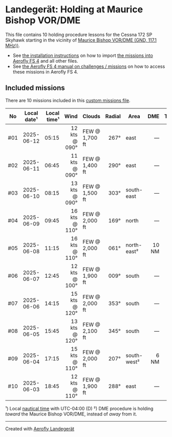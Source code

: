 # Landegerät: Holding at Maurice Bishop VOR/DME

This file contains 10 holding procedure lessons for the Cessna 172 SP Skyhawk starting in the vicinity of [Maurice Bishop VOR/DME (GND, 117.1 MHz))](https://skyvector.com/?ll=12.0001%2C-61.78725&chart=301&zoom=2).

- See [the installation instructions](https://fboes.github.io/aerofly-missions/docs/generic-installation.html) on how to import [the missions into Aerofly FS 4](missions/custom_missions_user.tmc) and all other files.
- See [the Aerofly FS 4 manual on challenges / missions](https://www.aerofly.com/tutorials/missions/) on how to access these missions in Aerofly FS 4.

## Included missions

There are 10 missions included in this [custom missions file](missions/custom_missions_user.tmc).

| No  | Local date¹ | Local time¹ |          Wind | Clouds         | Radial | Area        |   DME | Turn |  Altitude |
| :-: | ----------- | ----------: | ------------: | -------------- | -----: | ----------- | ----: | :--: | --------: |
| #01 | 2025-06-12  |       05:15 | 12 kts @ 090° | FEW @ 1,700 ft |   267° | east        |     — |  R   |  4,100 ft |
| #02 | 2025-06-11  |       06:45 | 11 kts @ 090° | FEW @ 1,400 ft |   290° | east        |     — |  R   | 10,000 ft |
| #03 | 2025-06-10  |       08:15 | 13 kts @ 090° | FEW @ 1,500 ft |   303° | south-east  |     — |  R   |  6,900 ft |
| #04 | 2025-06-09  |       09:45 | 16 kts @ 110° | FEW @ 2,000 ft |   169° | north       |     — |  R   |  8,500 ft |
| #05 | 2025-06-08  |       11:15 | 16 kts @ 110° | FEW @ 2,000 ft |   061° | north-east² | 10 NM |  R   | 12,900 ft |
| #06 | 2025-06-07  |       12:45 | 12 kts @ 100° | FEW @ 1,900 ft |   009° | south       |     — |  R   |  7,100 ft |
| #07 | 2025-06-06  |       14:15 | 15 kts @ 120° | FEW @ 2,000 ft |   353° | south       |     — |  R   |  6,900 ft |
| #08 | 2025-06-05  |       15:45 | 13 kts @ 120° | FEW @ 2,100 ft |   345° | south       |     — |  R   | 13,400 ft |
| #09 | 2025-06-04  |       17:15 | 15 kts @ 110° | FEW @ 2,000 ft |   207° | south-west² |  6 NM |  L   | 11,400 ft |
| #10 | 2025-06-03  |       18:45 | 12 kts @ 110° | FEW @ 1,900 ft |   288° | east        |     — |  L   | 12,000 ft |

¹) Local [nautical time](https://en.wikipedia.org/wiki/Nautical_time) with UTC-04:00 (D)
²) DME procedure is holding _toward_ the Maurice Bishop VOR/DME, instead of _away_ from it.

---

Created with [Aerofly Landegerät](https://github.com/fboes/aerofly-patterns)
